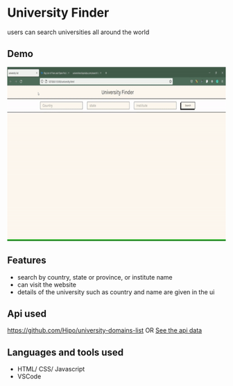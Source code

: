 # University Finder
users can search universities all around the world 

## Demo

<img src="ezgif.com-gif-maker(1).gif" alt="My Project GIF" width="800" height="400">

## Features 
- search by country, state or province, or institute name
- can visit the website 
- details of the university such as country and name are given in the ui

## Api used
https://github.com/Hipo/university-domains-list OR 
<a href="http://universities.hipolabs.com/search?country" target="_blank" >See the api data</a>


## Languages and tools used

- HTML/ CSS/ Javascript
- VSCode
